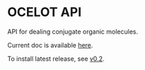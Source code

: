 # OCELOT API

API for dealing conjugate organic molecules.

Current doc is available [here](https://caer200.github.io/ocelot_api/).

To install latest release, 
see [v0.2](https://github.com/caer200/ocelot_api/tree/v0.2).
